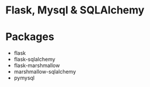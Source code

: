 # Flask, Mysql & SQLAlchemy

# Packages
* flask
* flask-sqlalchemy
* flask-marshmallow
* marshmallow-sqlalchemy
* pymysql
